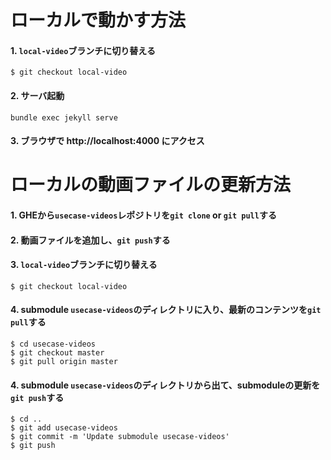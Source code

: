 # ローカルで動かす方法

#### 1. `local-video`ブランチに切り替える

```
$ git checkout local-video
```

#### 2. サーバ起動

```
bundle exec jekyll serve
```

#### 3. ブラウザで http://localhost:4000 にアクセス

# ローカルの動画ファイルの更新方法

#### 1. GHEから`usecase-videos`レポジトリを`git clone` or `git pull`する

#### 2. 動画ファイルを追加し、`git push`する

#### 3. `local-video`ブランチに切り替える

```
$ git checkout local-video
```

#### 4. submodule `usecase-videos`のディレクトリに入り、最新のコンテンツを`git pull`する

```
$ cd usecase-videos
$ git checkout master
$ git pull origin master
```

#### 4. submodule `usecase-videos`のディレクトリから出て、submoduleの更新を`git push`する

```
$ cd ..
$ git add usecase-videos
$ git commit -m 'Update submodule usecase-videos'
$ git push
```
